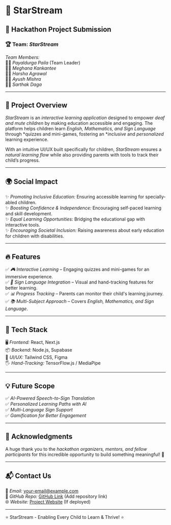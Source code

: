 # 🌟 StarStream

## 🚀 Hackathon Project Submission

### 🏆 Team: *StarStream*
*Team Members:*  
👩‍💼 *Payaldurga Paila* (Team Leader)  
👩‍💻 *Meghana Kankantee*  
👨‍💻 *Harsha Agrawal*  
👨‍💻 *Ayush Mishra*  
👨‍💻 *Sarthak Daga*  

---

## 📌 Project Overview
*StarStream* is an *interactive learning application* designed to empower *deaf and mute children* by making education accessible and engaging. The platform helps children learn *English, Mathematics, and Sign Language* through *quizzes and mini-games, fostering an **inclusive* and *personalized* learning experience.

With an intuitive UI/UX built specifically for children, *StarStream* ensures a *natural learning flow* while also providing parents with tools to track their child’s progress.

---

## 🌍 Social Impact
✨ *Promoting Inclusive Education:* Ensuring accessible learning for specially-abled children.  
✨ *Boosting Confidence & Independence:* Encouraging self-paced learning and skill development.  
✨ *Equal Learning Opportunities:* Bridging the educational gap with interactive tools.  
✨ *Encouraging Societal Inclusion:* Raising awareness about early education for children with disabilities.  

---

## 🔥 Features
✅ *🎮 Interactive Learning* – Engaging quizzes and mini-games for an immersive experience.  
✅ *🤟 Sign Language Integration* – Visual and hand-tracking features for better learning.  
✅ *📊 Progress Tracking* – Parents can monitor their child's learning journey.  
✅ *📚 Multi-Subject Approach* – Covers *English, Mathematics, and Sign Language*.

---

## 🔧 Tech Stack
🖥 *Frontend:* React, Next.js  
📦 *Backend:* Node.js, Supabase  
🎨 *UI/UX:* Tailwind CSS, Figma  
🖐 *Hand-Tracking:* TensorFlow.js / MediaPipe  

---

## 💡 Future Scope
✅ *AI-Powered Speech-to-Sign Translation*  
✅ *Personalized Learning Paths with AI*  
✅ *Multi-Language Sign Support*  
✅ *Gamification for Better Engagement*  

---

## 🤝 Acknowledgments
A huge thank you to the *hackathon organizers, mentors, and fellow participants* for this incredible opportunity to build  something meaningful! 🎉  

---

## 📬 Contact Us
📧 *Email:* [your-email@example.com](mailto:your-email@example.com)  
🔗 *GitHub Repo:* [GitHub Link](#) (Add repository link)  
🌐 *Website:* [Project Website](#) (If deployed)  

---

⭐ StarStream - Enabling Every Child to Learn & Thrive! ⭐